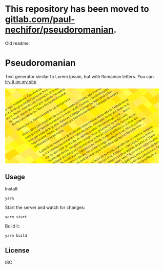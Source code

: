 # This repository has been moved to [gitlab.com/paul-nechifor/pseudoromanian](http://gitlab.com/paul-nechifor/pseudoromanian).

Old readme:

# Pseudoromanian

Text generator similar to Lorem Ipsum, but with Romanian letters. You can [try it
on my site][site].

![Pseudoromanian cover.](screenshot.png)

## Usage

Install:

    yarn

Start the server and watch for changes:

    yarn start

Build it:

    yarn build

## License

ISC

[site]: http://nechifor.net/pseudoromana
